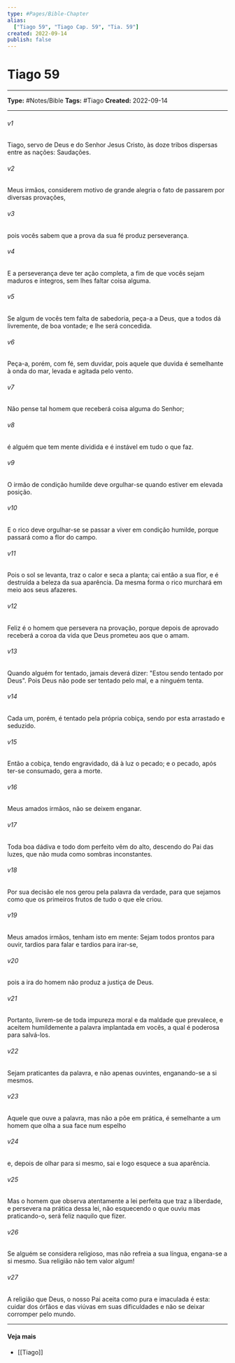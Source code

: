 ```yaml
---
type: #Pages/Bible-Chapter
alias:
  ["Tiago 59", "Tiago Cap. 59", "Tia. 59"]
created: 2022-09-14
publish: false
---
```


# Tiago 59

---

**Type:** #Notes/Bible
**Tags:** #Tiago
**Created:** 2022-09-14

---

###### v1
Tiago, servo de Deus e do Senhor Jesus Cristo, às doze tribos dispersas entre as nações: Saudações.
###### v2
Meus irmãos, considerem motivo de grande alegria o fato de passarem por diversas provações,
###### v3
pois vocês sabem que a prova da sua fé produz perseverança.
###### v4
E a perseverança deve ter ação completa, a fim de que vocês sejam maduros e íntegros, sem lhes faltar coisa alguma.
###### v5
Se algum de vocês tem falta de sabedoria, peça-a a Deus, que a todos dá livremente, de boa vontade; e lhe será concedida.
###### v6
Peça-a, porém, com fé, sem duvidar, pois aquele que duvida é semelhante à onda do mar, levada e agitada pelo vento.
###### v7
Não pense tal homem que receberá coisa alguma do Senhor;
###### v8
é alguém que tem mente dividida e é instável em tudo o que faz.
###### v9
O irmão de condição humilde deve orgulhar-se quando estiver em elevada posição.
###### v10
E o rico deve orgulhar-se se passar a viver em condição humilde, porque passará como a flor do campo.
###### v11
Pois o sol se levanta, traz o calor e seca a planta; cai então a sua flor, e é destruída a beleza da sua aparência. Da mesma forma o rico murchará em meio aos seus afazeres.
###### v12
Feliz é o homem que persevera na provação, porque depois de aprovado receberá a coroa da vida que Deus prometeu aos que o amam.
###### v13
Quando alguém for tentado, jamais deverá dizer: "Estou sendo tentado por Deus". Pois Deus não pode ser tentado pelo mal, e a ninguém tenta.
###### v14
Cada um, porém, é tentado pela própria cobiça, sendo por esta arrastado e seduzido.
###### v15
Então a cobiça, tendo engravidado, dá à luz o pecado; e o pecado, após ter-se consumado, gera a morte.
###### v16
Meus amados irmãos, não se deixem enganar.
###### v17
Toda boa dádiva e todo dom perfeito vêm do alto, descendo do Pai das luzes, que não muda como sombras inconstantes.
###### v18
Por sua decisão ele nos gerou pela palavra da verdade, para que sejamos como que os primeiros frutos de tudo o que ele criou.
###### v19
Meus amados irmãos, tenham isto em mente: Sejam todos prontos para ouvir, tardios para falar e tardios para irar-se,
###### v20
pois a ira do homem não produz a justiça de Deus.
###### v21
Portanto, livrem-se de toda impureza moral e da maldade que prevalece, e aceitem humildemente a palavra implantada em vocês, a qual é poderosa para salvá-los.
###### v22
Sejam praticantes da palavra, e não apenas ouvintes, enganando-se a si mesmos.
###### v23
Aquele que ouve a palavra, mas não a põe em prática, é semelhante a um homem que olha a sua face num espelho
###### v24
e, depois de olhar para si mesmo, sai e logo esquece a sua aparência.
###### v25
Mas o homem que observa atentamente a lei perfeita que traz a liberdade, e persevera na prática dessa lei, não esquecendo o que ouviu mas praticando-o, será feliz naquilo que fizer.
###### v26
Se alguém se considera religioso, mas não refreia a sua língua, engana-se a si mesmo. Sua religião não tem valor algum!
###### v27
A religião que Deus, o nosso Pai aceita como pura e imaculada é esta: cuidar dos órfãos e das viúvas em suas dificuldades e não se deixar corromper pelo mundo.


---

#### Veja mais

- [[Tiago]]
